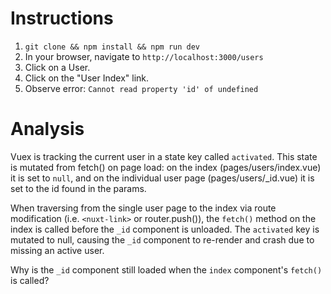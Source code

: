 # Instructions

1. `git clone && npm install && npm run dev`
2. In your browser, navigate to `http://localhost:3000/users`
3. Click on a User.
4. Click on the "User Index" link.
5. Observe error: `Cannot read property 'id' of undefined`

# Analysis

Vuex is tracking the current user in a state key called `activated`. This state is mutated from fetch() on page load: on the index (pages/users/index.vue) it is set to `null`, and on the individual user page (pages/users/_id.vue) it is set to the id found in the params. 

When traversing from the single user page to the index via route modification (i.e. `<nuxt-link>` or router.push()), the `fetch()` method on the index is called before the `_id` component is unloaded. The `activated` key is mutated to null, causing the `_id` component to re-render and crash due to missing an active user. 

Why is the `_id` component still loaded when the `index` component's `fetch()` is called?
